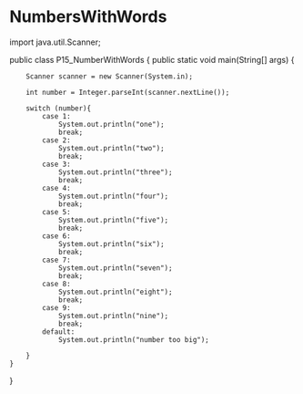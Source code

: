 # NumbersWithWords

import java.util.Scanner;

public class P15_NumberWithWords {
    public static void main(String[] args) {

        Scanner scanner = new Scanner(System.in);

        int number = Integer.parseInt(scanner.nextLine());

        switch (number){
            case 1:
                System.out.println("one");
                break;
            case 2:
                System.out.println("two");
                break;
            case 3:
                System.out.println("three");
                break;
            case 4:
                System.out.println("four");
                break;
            case 5:
                System.out.println("five");
                break;
            case 6:
                System.out.println("six");
                break;
            case 7:
                System.out.println("seven");
                break;
            case 8:
                System.out.println("eight");
                break;
            case 9:
                System.out.println("nine");
                break;
            default:
                System.out.println("number too big");

        }
    }
}
